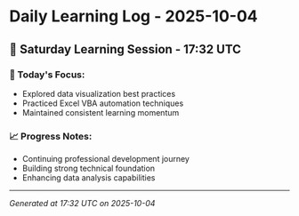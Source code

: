 # Daily Learning Log - 2025-10-04

## 📅 Saturday Learning Session - 17:32 UTC

### 🎯 Today's Focus:
- Explored data visualization best practices
- Practiced Excel VBA automation techniques
- Maintained consistent learning momentum

### 📈 Progress Notes:
- Continuing professional development journey
- Building strong technical foundation
- Enhancing data analysis capabilities

---
*Generated at 17:32 UTC on 2025-10-04*
